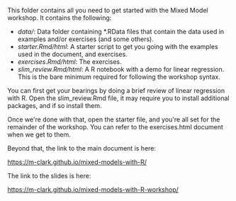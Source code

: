 This folder contains all you need to get started with the Mixed Model workshop.  It contains the following:

- *data/*: Data folder containing *.RData files that contain the data used in examples and/or exercises (and some others).
- *starter.Rmd/html*: A starter script to get you going with the examples used in the document, and exercises.
- *exercises.Rmd/html*: The exercises.
- *slim_review.Rmd/html*: A R notebook with a demo for linear regression.  This is the bare minimum required for following the workshop syntax.

You can first get your bearings by doing a brief review of linear regression with R. Open the slim_review.Rmd file, it may require you to install additional packages, and if so install them. 

Once we're done with that, open the starter file, and you're all set for the remainder of the workshop. You can refer to the exercises.html document when we get to them.

Beyond that, the link to the main document is here:

https://m-clark.github.io/mixed-models-with-R/

The link to the slides is here:

https://m-clark.github.io/mixed-models-with-R-workshop/